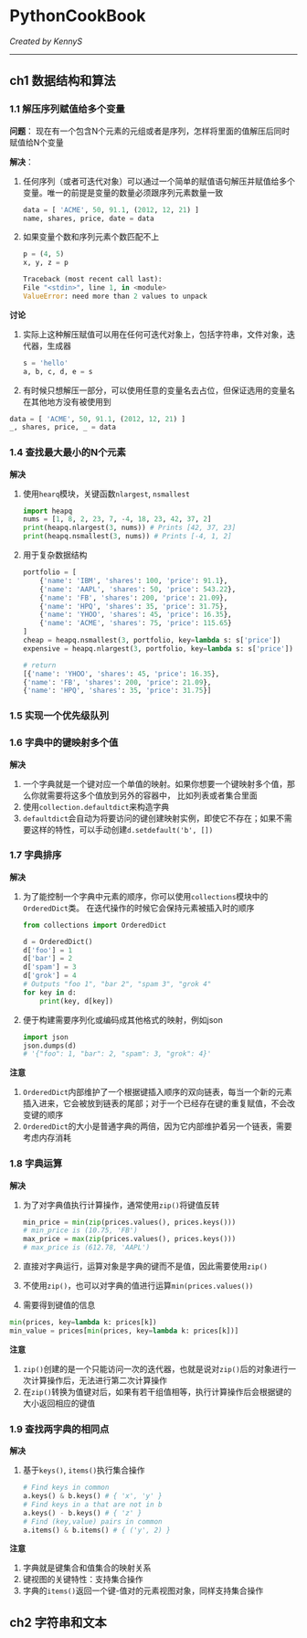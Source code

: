 # PythonCookBook

*Created by KennyS*

---

## ch1 数据结构和算法

### 1.1 解压序列赋值给多个变量

**问题**：
现在有一个包含N个元素的元组或者是序列，怎样将里面的值解压后同时赋值给N个变量

**解决**：
1. 任何序列（或者可迭代对象）可以通过一个简单的赋值语句解压并赋值给多个变量。唯一的前提是变量的数量必须跟序列元素数量一致
    ```python
    data = [ 'ACME', 50, 91.1, (2012, 12, 21) ]
    name, shares, price, date = data
    ```

2. 如果变量个数和序列元素个数匹配不上
    ```python
    p = (4, 5)
    x, y, z = p
    
    Traceback (most recent call last):
    File "<stdin>", line 1, in <module>
    ValueError: need more than 2 values to unpack
    ```

**讨论**
1. 实际上这种解压赋值可以用在任何可迭代对象上，包括字符串，文件对象，迭代器，生成器
    ```python
    s = 'hello'
    a, b, c, d, e = s
    ```

2. 有时候只想解压一部分，可以使用任意的变量名去占位，但保证选用的变量名在其他地方没有被使用到
```python
data = [ 'ACME', 50, 91.1, (2012, 12, 21) ]
_, shares, price, _ = data
```


### 1.4 查找最大最小的N个元素

**解决**
1. 使用`hearq`模块，关键函数`nlargest`, `nsmallest`
    ```python
    import heapq
    nums = [1, 8, 2, 23, 7, -4, 18, 23, 42, 37, 2]
    print(heapq.nlargest(3, nums)) # Prints [42, 37, 23]
    print(heapq.nsmallest(3, nums)) # Prints [-4, 1, 2]
    ```

2. 用于复杂数据结构
    ```python
    portfolio = [
        {'name': 'IBM', 'shares': 100, 'price': 91.1},
        {'name': 'AAPL', 'shares': 50, 'price': 543.22},
        {'name': 'FB', 'shares': 200, 'price': 21.09},
        {'name': 'HPQ', 'shares': 35, 'price': 31.75},
        {'name': 'YHOO', 'shares': 45, 'price': 16.35},
        {'name': 'ACME', 'shares': 75, 'price': 115.65}
    ]
    cheap = heapq.nsmallest(3, portfolio, key=lambda s: s['price'])
    expensive = heapq.nlargest(3, portfolio, key=lambda s: s['price'])

    # return 
    [{'name': 'YHOO', 'shares': 45, 'price': 16.35},
    {'name': 'FB', 'shares': 200, 'price': 21.09},
    {'name': 'HPQ', 'shares': 35, 'price': 31.75}]
    ```

### 1.5 实现一个优先级队列

### 1.6 字典中的键映射多个值

**解决**
1. 一个字典就是一个键对应一个单值的映射。如果你想要一个键映射多个值，那么你就需要将这多个值放到另外的容器中， 比如列表或者集合里面
2. 使用`collection.defaultdict`来构造字典
3. `defaultdict`会自动为将要访问的键创建映射实例，即使它不存在；如果不需要这样的特性，可以手动创建`d.setdefault('b', [])`


### 1.7 字典排序

**解决**
1. 为了能控制一个字典中元素的顺序，你可以使用`collections`模块中的`OrderedDict`类。 在迭代操作的时候它会保持元素被插入时的顺序
    ```python
    from collections import OrderedDict

    d = OrderedDict()
    d['foo'] = 1
    d['bar'] = 2
    d['spam'] = 3
    d['grok'] = 4
    # Outputs "foo 1", "bar 2", "spam 3", "grok 4"
    for key in d:
        print(key, d[key])
    ```

2. 便于构建需要序列化或编码成其他格式的映射，例如json
    ```python
    import json
    json.dumps(d)
    # '{"foo": 1, "bar": 2, "spam": 3, "grok": 4}'
    ```

**注意**
1. `OrderedDict`内部维护了一个根据键插入顺序的双向链表，每当一个新的元素插入进来，它会被放到链表的尾部；对于一个已经存在键的重复赋值，不会改变键的顺序
2. `OrderedDict`的大小是普通字典的两倍，因为它内部维护着另一个链表，需要考虑内存消耗


### 1.8 字典运算

**解决**
1. 为了对字典值执行计算操作，通常使用`zip()`将键值反转
    ```python
    min_price = min(zip(prices.values(), prices.keys()))
    # min_price is (10.75, 'FB')
    max_price = max(zip(prices.values(), prices.keys()))
    # max_price is (612.78, 'AAPL')
    ```

2. 直接对字典运行，运算对象是字典的键而不是值，因此需要使用`zip()`
3. 不使用`zip()`，也可以对字典的值进行运算`min(prices.values())`
4. 需要得到键值的信息
```python
min(prices, key=lambda k: prices[k])
min_value = prices[min(prices, key=lambda k: prices[k])]
```

**注意**
1. `zip()`创建的是一个只能访问一次的迭代器，也就是说对`zip()`后的对象进行一次计算操作后，无法进行第二次计算操作
2. 在`zip()`转换为值键对后，如果有若干组值相等，执行计算操作后会根据键的大小返回相应的键值


### 1.9 查找两字典的相同点

**解决**
1. 基于`keys()`, `items()`执行集合操作
    ```python
    # Find keys in common
    a.keys() & b.keys() # { 'x', 'y' }
    # Find keys in a that are not in b
    a.keys() - b.keys() # { 'z' }
    # Find (key,value) pairs in common
    a.items() & b.items() # { ('y', 2) }
    ```

**注意**
1. 字典就是键集合和值集合的映射关系
2. 键视图的关键特性：支持集合操作
3. 字典的`items()`返回一个键-值对的元素视图对象，同样支持集合操作




## ch2 字符串和文本